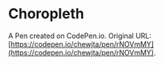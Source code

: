 # Choropleth

A Pen created on CodePen.io. Original URL: [https://codepen.io/chewjta/pen/rNOVmMY](https://codepen.io/chewjta/pen/rNOVmMY).


